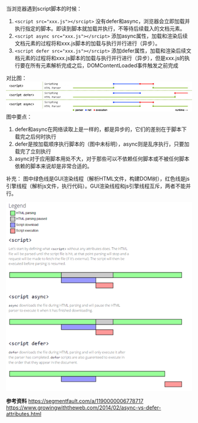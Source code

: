 当浏览器遇到script脚本的时候：
1. `<script src="xxx.js"></srcipt>`
没有defer和async，浏览器会立即加载并执行指定的脚本。即读到脚本就加载并执行，不等待后续载入的文档元素。
2. `<script async src="xxx.js"></srcipt>`
添加async属性，加载和渲染后续文档元素的过程将和xxx.js脚本的加载与执行并行进行（异步）。
3. `<script defer src="xxx.js"></srcipt>`
添加defer属性，加载和渲染后续文档元素的过程将和xxx.js脚本的加载与执行并行进行（异步），但是xxx.js的执行要在所有元素解析完成之后，DOMContentLoaded事件触发之前完成

对比图：
![对比图](/assets/6-compare.jpeg)
图中要点：
1. defer和async在网络读取上是一样的，都是异步的，它们的差别在于脚本下载完之后何时执行
2. defer是按加载顺序执行脚本的（图中未标明），async则是乱序执行，只要加载完了立刻执行
3. async对于应用脚本用处不大，对于那些可以不依赖任何脚本或不被任何脚本依赖的脚本来说却是非常合适的。

补充：
图中绿色线是GUI渲染线程（解析HTML文件，构建DOM树），红色线是js引擎线程（解析js文件，执行代码）。GUI渲染线程和js引擎线程互斥，两者不能并行。

![对比图2](/assets/6-compare2.png)


**参考资料**
https://segmentfault.com/a/1190000006778717
https://www.growingwiththeweb.com/2014/02/async-vs-defer-attributes.html